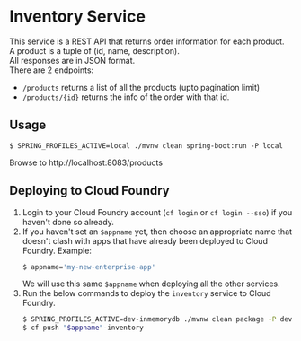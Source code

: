 # Inventory Service

This service is a REST API that returns order information for each product.  
A product is a tuple of (id, name, description).  
All responses are in JSON format.  
There are 2 endpoints:
- `/products` returns a list of all the products (upto pagination limit)
- `/products/{id}` returns the info of the order with that id.

## Usage

```
$ SPRING_PROFILES_ACTIVE=local ./mvnw clean spring-boot:run -P local
```

Browse to http://localhost:8083/products

## Deploying to Cloud Foundry

1. Login to your Cloud Foundry account (`cf login` or `cf login --sso`) if you haven't done so already.
1. If you haven't set an `$appname` yet, then choose an appropriate name that doesn't clash with apps that have already been deployed to Cloud Foundry. Example:
    ```sh
    $ appname='my-new-enterprise-app'
    ```
    We will use this same `$appname` when deploying all the other services.
1. Run the below commands to deploy the `inventory` service to Cloud Foundry.
    ```sh
    $ SPRING_PROFILES_ACTIVE=dev-inmemorydb ./mvnw clean package -P dev-inmemorydb
    $ cf push "$appname"-inventory
    ```
